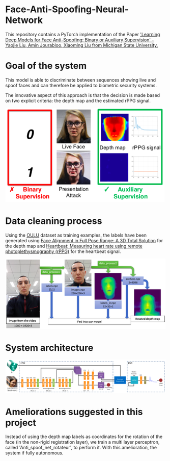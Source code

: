 # Face-Anti-Spoofing-Neural-Network

This repository contains a PyTorch implementation of the Paper ['Learning Deep Models for Face Anti-Spoofing: Binary or Auxiliary Supervision' - Yaojie Liu, Amin Jourabloo, Xiaoming Liu from Michigan State University.](http://cvlab.cse.msu.edu/pdfs/Liu_Jourabloo_Liu_CVPR2018.pdf)

# Goal of the system
This model is able to discriminate between sequences showing live and spoof faces and can therefore be applied to biometric security systems.  

The innovative aspect of this approach is that the decision is made based on two explicit criteria: the depth map and the estimated rPPG signal. 

![](Images/model_outputs.png)


# Data cleaning process

Using the [OULU](http://www.ee.oulu.fi/~jukmaatt/papers/FG2017_OULU-NPU.pdf) dataset as training examples, the labels have been generated using [Face Alignment in Full Pose Range: A 3D Total Solution](https://github.com/cleardusk/3DDFA) for the depth map and [Heartbeat: Measuring heart rate using remote photoplethysmography (rPPG)](https://github.com/prouast/heartbeat) for the heartbeat signal.

![](Images/data_cleaning.png)

# System architecture
![](Images/system_architecture.png)

# Ameliorations suggested in this project
Instead of using the depth map labels as coordinates for the rotation of the face (in the non-rigid registration layer), we train a multi layer perceptron, called 'Anti_spoof_net_rotateur', to perform it. With this amelioration, the system if fully autonomous. 


